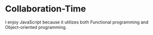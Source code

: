 # Collaboration-Time

I enjoy JavaScript because it utilizes both Functional programming and Object-oriented programming.